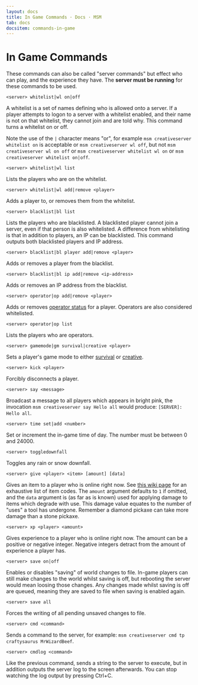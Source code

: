 ```yaml
---
layout: docs
title: In Game Commands · Docs · MSM
tab: docs
docsitem: commands-in-game
---
```


In Game Commands
================

These commands can also be called "server commands" but effect who can play, and the experience they have. The **server must be running** for these commands to be used.

    <server> whitelist|wl on|off

A whitelist is a set of names defining who is allowed onto a server. If a player attempts to logon to a server with a whitelist enabled, and their name is not on that whitelist, they cannot join and are told why. This command turns a whitelist on or off.

Note the use of the `|` character means "or", for example `msm creativeserver whitelist on` is acceptable or `msm creativeserver wl off`, but not `msm creativeserver wl on off` or `msm creativeserver whitelist wl on` or `msm creativeserver whitelist on|off`.

    <server> whitelist|wl list

Lists the players who are on the whitelist.

    <server> whitelist|wl add|remove <player>

Adds a player to, or removes them from the whitelist.

    <server> blacklist|bl list

Lists the players who are blacklisted. A blacklisted player cannot join a server, even if that person is also whitelisted. A difference from whitelisting is that in addition to players, an IP can be blacklisted. This command outputs both blacklisted players and IP address.

    <server> blacklist|bl player add|remove <player>

Adds or removes a player from the blacklist.

    <server> blacklist|bl ip add|remove <ip-address>

Adds or removes an IP address from the blacklist.

    <server> operator|op add|remove <player>

Adds or removes [operator status][op] for a player. Operators are also considered whitelisted.

    <server> operator|op list

Lists the players who are operators.

    <server> gamemode|gm survival|creative <player>

Sets a player's game mode to either [survival][survival] or [creative][creative].

    <server> kick <player>

Forcibly disconnects a player.

    <server> say <message>

Broadcast a message to all players which appears in bright pink, the invocation `msm creativeserver say Hello all` would produce: `[SERVER]: Hello all`.

    <server> time set|add <number>

Set or increment the in-game time of day. The number must be between 0 and 24000.

    <server> toggledownfall

Toggles any rain or snow downfall.

    <server> give <player> <item> [amount] [data]

Gives an item to a player who is online right now. See [this wiki page][data-values] for an exhaustive list of item codes. The `amount` argument defaults to `1` if omitted, and the `data` argument is (as far as is known) used for applying damage to items which degrade with use. This damage value equates to the number of "uses" a tool has undergone. Remember a diamond pickaxe can take more damage than a stone pickaxe.

    <server> xp <player> <amount>

Gives experience to a player who is online right now. The amount can be a positive or negative integer. Negative integers detract from the amount of experience a player has.

    <server> save on|off

Enables or disables "saving" of world changes to file. In-game players can still make changes to the world whilst saving is off, but rebooting the server would mean loosing those changes. Any changes made whilst saving is off are queued, meaning they are saved to file when saving is enabled again.

    <server> save all

Forces the writing of all pending unsaved changes to file.

    <server> cmd <command>

Sends a command to the server, for example: `msm creativeserver cmd tp craftysaurus MrWizardBeef`.

    <server> cmdlog <command>

Like the previous command, sends a string to the server to execute, but in addition outputs the server log to the screen afterwards. You can stop watching the log output by pressing Ctrl+C.


[op]: https://www.minecraftwiki.net/wiki/Operator
[survival]: https://www.minecraftwiki.net/wiki/Survival
[creative]: https://www.minecraftwiki.net/wiki/Creative
[data-values]: https://www.minecraftwiki.net/wiki/Data_values
